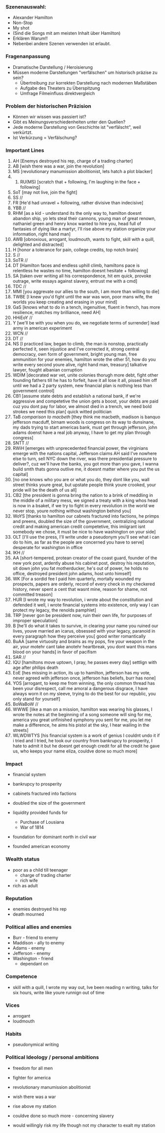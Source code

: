 ### Szenenauswahl: 
* Alexander Hamilton
* Non-Stop
* My shot 
* (Sind die Songs mit am meisten Inhalt über Hamilton)
* Erklären Warum!!
* Nebenbei andere Szenen verwenden ist erlaubt.

### Fragenanpassung
* Dramatische Darstellung / Heroisierung
* Müssen moderne Darstellungen "verfälschen" um historisch präzise zu sein?
	* Übertreibung zur korrekten Darstellung nach modernen Maßstäben
	* Aufgabe des Theaters zu Überspitzung
	* Umfrage Filmeinfluss direktvergleich

### Problem der historischen Präzision
* Können wir wissen was passiert ist?
* Gibt es Meinungsverschiedenheiten unter den Quellen?
* Jede moderne Darstellung von Geschichte ist "verfälscht", weil verkürtzt.
* Ist Verkürzung = Verfälschung?

### Important Lines

1. AH [Enemys destroyed his rep, charge of a trading charter]
2. AB [wish there was a war, join the revolution]
3. MS [revolutionary manumission abolitionist, lets hatch a plot blacker]
3. 1. RU(MS) [scratch that + following, I'm laughing in the face + following]
4. SoT [may not live, join the fight]
5. SS //
6. FR [He'd had unravel + following, rather divisive than indecisive]
7. YBB //
8. RHM [as a kid - understand its the only way to, hamilton doesnt abandon ship, yo lets steal their cannons, young man of great renown, nathaniel green and henry knox wanted to hire you, head full of fantasies of dying like a martyr, I'll rise above my station organize your information, right hand man]
9. AWB [obnoxious, arrogant, loudmouth, wants to fight, skill with a quill, delighted and distracted]
10. H [honor a tolerance for pain, college credits, top notch brain]
11. S //
12. SoTR //
13. DT [Hamilton faces and endless uphill climb, hamiltons pace is relentless he wastes no time, hamilton doesnt hesitate + following]
14. SA [taken over writing all his correspondence, hit em quick, provoke outrage, write essays against slavery, entrust me with a cmd]
15. TDC //
16. MMI [you aggrevate our allies to the south, I am more than willing to die]
17. TWBE [I knew you'd fight until the war was won, poor mans wife, the worlds you keep creating and erasing in your mind]
18. GaS [knows what to do in a tench, ingenuitive, fluent in french, has more resilience, matches my brilliance, need AH]
19. HHiEoY //
20. Y [we'll be with you when you do, we negotiate terms of surrender] lead army in american experiment
21. WCN //
22. DT //
23. NS [I practiced law, began to climb, the man is nonstop, practically perfected it, seen injustice and I've corrected it, strong central democracy, own form of government, bright young man, free ammunition for your enemies, hamilton wrote the other 51, how do you write every second youre alive, right hand man, treasury] talkative lawyer, fought albanian corruption
24. WDIM [decorated war vet, unite colonies thorugh more debt, fight other founding fathers till he has to forfeit, have it all lose it all, pissed him off until we had a 2 party system, new financial plan is nothing less than government control]
25. CB1 [assume state debts and establish a national bank, if we're aggressive and competetive the union gets a boost, your debts are paid cuz you dont pay for labor, we almost died in a trench, we need bold strokes we need this plan] quick witted politician
26. TaB *comparison to macbeth* [they think me macbeth, madison is banquo jefferson macduff, birnam woods is congress on its way to dunsinane, my dads trying to start americas bank, must get through jefferson, john adams doenst have a real job anyway, I have to get my plan through congress]
27. SNTT //
28. RWiH [emerges with unprecedented financial power, the virginians emerge with the nations capital, Jefferson claims AH said I've nowhere else to turn, sell NYC down the river, was there presidential pressure to deliver?, cuz we'll have the banks, you got more than you gave, I wanna build smth thats gonna outlive me, it doesnt matter where you put the us capital]
29. [no one knows who you are or what you do, they dont like you, wall street thinks youre great, but upstate people think youre crooked, your pride will be the death of us all]
30. CB2 [the president is gonna bring the nation to a brink of meddling in the middle of a military mess, we signed a treaty with a king whos head is now in a bsaket, if we try to fight in every revolution in the world we never stop, youre nothing without washington behind you]
31. WoYS [thanks to hamilton our cabnets fractured into factions, he primps and preens, doubled the size of the government, centralizing national credit and making american credit competetive, this imiigrant isnt somebody we chose, it must be nice to have washington on your side]
32. OLT [I'll use the press, I'll write under a pseudonym you'll see what i can do to him, as far as the people are concerned you have to serve] desperate for washington in office
33. IKH //
34. AA [short-tempered, protean creator of the coast guard, founder of the new york post, ardently abuse his cabinet post, destroy his reputation, sit down john you fat motherducker, he's out of power, he holds no office, destroyed president john adams, host unto himself]
35. WK [For a sordid fee I paid him quarterly, mortally wounded my prospects, papers are orderly, record of every check in my checkered history, never spent a cent that wasnt mine, reason for shame, not committed treason]
36. HUR [I wrote my way to revolution, i wrote about the constitution and defended it well, i wrote financial systems into existence, only way I can protect my legacy, the renolds pamphlet]
37. TRP [never gon be president now, ruin their own life, for purposes of improper speculation]
38. B [he'll do what it takes to survive, in clearing your name you ruined our lives, youve married an icarus, obsessed with your legacy, paranoid in every paragraph how they perceive you] good writer romantically
39. BuAA [same virtuosity and brains as my pops, fire your weapon in the air, your motehr cant take anotehr heartbreak, you dont want this mans blood on your hands] in favor of pacifism
40. SAR //
41. IQU [hamiltons move uptown, I pray, he passes every day] settlign with age after phllips death
42. EoE [hes missing in action, its up to hamilton, jefferson has my vote, never agreed with jefferson once, jefferson has beliefs, burr has none]
43. YOS [arrogant, to keep me from winning, the only common thread has been your disrespect, call me amoral a dangerous disgrace, I have always worn it on my sleeve, trying to do the best for our republic, you only stand for yourself]
44. BoWaBoW //
45. WWWE [like a man on a mission, hamilton was wearing his glasses, I wrote the notes at the beginning of a song someone will sing for me, america you great unfinished symphony you sent for me, you let me make a difference, he aims his pistol at the sky, I hear wailing in the streets]
46. WLWDWTYS [his financial system is a work of genius I couldnt undo it if i tried and I tried, he took our country from bankrupcy to prosperity, I hate to admit it but he doesnt get enough credit for all the credit he gave us, who keeps your name eliza, couldve done so much more]

### Impact

* financial system
* bankrupcy to prosperity
* cabinets fractured into factions
* doubled the size of the government

* liquidity provided funds for
	* Purchase of Lousiana
	* War of 1814
* foundation for dominant north in civil war
* founded american economy

### Wealth status

* poor as a child till teenager
	* charge of trading charter
	* rich wife
* rich as adult

### Reputation

* enemies destroyed his rep
* death mourned

### Political allies and enemies

* Burr - friend to enemy
* Maddison - ally to enemy
* Adams - enemy
* Jefferson - enemy
* Washington - friend
	* dependant on

### Competence

* skill with a quill, I wrote my way out, Ive been reading n writing, talks for six hours, write like youre runnign out of time

### Vices

* arrogant
* loudmouth

### Habits

* pseudonymical writing

### Political Ideology / personal ambitions

* freedom for all men
* fighter for america
* revolutionary manumission abolitionist
* wish there was a war
* rise above my station
* couldve done so much more - concerning slavery

* would willingly risk my life though not my character to exalt my station